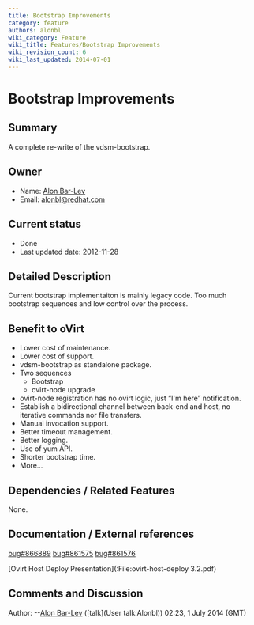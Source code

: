 ```yaml
---
title: Bootstrap Improvements
category: feature
authors: alonbl
wiki_category: Feature
wiki_title: Features/Bootstrap Improvements
wiki_revision_count: 6
wiki_last_updated: 2014-07-01
---
```


# Bootstrap Improvements

## Summary

A complete re-write of the vdsm-bootstrap.

## Owner

*   Name: [Alon Bar-Lev](User:Alonbl)
*   Email: <alonbl@redhat.com>

## Current status

*   Done
*   Last updated date: 2012-11-28

## Detailed Description

Current bootstrap implementaiton is mainly legacy code. Too much bootstrap sequences and low control over the process.

## Benefit to oVirt

*   Lower cost of maintenance.
*   Lower cost of support.
*   vdsm-bootstrap as standalone package.
*   Two sequences
    -   Bootstrap
    -   ovirt-node upgrade
*   ovirt-node registration has no ovirt logic, just “I'm here” notification.
*   Establish a bidirectional channel between back-end and host, no iterative commands nor file transfers.
*   Manual invocation support.
*   Better timeout management.
*   Better logging.
*   Use of yum API.
*   Shorter bootstrap time.
*   More...

## Dependencies / Related Features

None.

## Documentation / External references

[bug#866889](https://bugzilla.redhat.com/show_bug.cgi?id=866889) [bug#861575](https://bugzilla.redhat.com/show_bug.cgi?id=861575) [bug#861576](https://bugzilla.redhat.com/show_bug.cgi?id=861576)

[Ovirt Host Deploy Presentation](:File:ovirt-host-deploy 3.2.pdf)

## Comments and Discussion


Author: --[Alon Bar-Lev](User:Alonbl) ([talk](User talk:Alonbl)) 02:23, 1 July 2014 (GMT)

